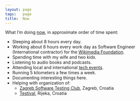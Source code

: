 ```yaml
---
layout: page
tags:   page
title:  Now
---
```

What I’m doing [now](https://sivers.org/now), in approximate order of time spent:

- Sleeping about 8 hours every day.
- Working about 8 hours every work day as Software Engineer (International contractor) for the [Wikimedia Foundation](https://wikimediafoundation.org).
- Spending time with my wife and two kids.
- Listening to audio books and podcasts.
- Attending local and international [tech events](/event).
- Running 5 kilometers a few times a week.
- Documenting interesting things here.
- Helping with organization of:
  - [Zagreb Software Testing Club](https://www.facebook.com/groups/744433025640501), Zagreb, Croatia
  - [Testival](http://www.testival.eu/), Rijeka, Croatia
